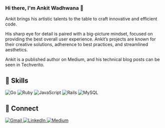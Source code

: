 ### Hi there, I'm Ankit Wadhwana 👋

Ankit brings his artistic talents to the table to craft innovative and efficient code. 

His sharp eye for detail is paired with a big-picture mindset, focused on providing the best overall user experience. Ankit’s projects are known for their creative solutions, adherence to best practices, and streamlined aesthetics. 

Ankit is a published author on Medium, and his technical blog posts can be seen in Techverito. 

## :muscle: Skills

<p>
  <img alt="Go" src="https://img.shields.io/badge/go-%2300ADD8.svg?&style=for-the-badge&logo=go&logoColor=white"/>
  <img alt="Ruby" src="https://img.shields.io/badge/ruby-%23CC342D.svg?&style=for-the-badge&logo=ruby&logoColor=white" title="Ruby"/>
  <img alt="JavaScript" src="https://img.shields.io/badge/javascript%20-%23323330.svg?&style=for-the-badge&logo=javascript&logoColor=%23F7DF1E" title="JavaScript"/>
  <img alt="Rails" src="https://img.shields.io/badge/rails%20-%23CC0000.svg?&style=for-the-badge&logo=ruby-on-rails&logoColor=white" title="Rails"/>
  <img alt="MySQL" src="https://img.shields.io/badge/mysql-%2300f.svg?&style=for-the-badge&logo=mysql&logoColor=white"/>
  
  </p>

<!--
## :art: Projects
### Frying Plan
[Github](https://github.com/rebeccahickson/frying-plan-frontend) | [Demo](https://youtu.be/qSS3lEykFlE)

Meal-planning application to simplify the saving of recipes and assigning them to different days
- Designed a DRY, modular React application with easy-to-use, intuitive controls
- Integrated complex data relationships into a Rails API backend, ensuring streamlined resource creation
- Effectively employed Redux to maintain a single source of truth throughout the program
-->

## :speech_balloon: Connect

<p>
  <a href="mailto:24ankitw@gmail.com"><img alt="Gmail" src="https://img.shields.io/badge/Gmail-D14836?style=for-the-badge&logo=gmail&logoColor=white" title="24ankitw@gmail.com"/>
  <a href="https://www.linkedin.com/in/rebecca-l-hickson/"><img alt="LinkedIn" src="https://img.shields.io/badge/linkedin%20-%230077B5.svg?&style=for-the-badge&logo=linkedin&logoColor=white" title="https://www.linkedin.com/in/rebecca-l-hickson/"/>
  <a href="https://24ankitw.medium.com/"><img alt="Medium" src="https://img.shields.io/badge/Medium%20-%23000000.svg?&style=for-the-badge&logo=Medium&logoColor=white" title="https://24ankitw.medium.com/"/></a>
    </p>

<!--
**awadhwana/awadhwana** is a ✨ _special_ ✨ repository because its `README.md` (this file) appears on your GitHub profile.

Here are some ideas to get you started:

- 🔭 I’m currently working on ...
- 🌱 I’m currently learning ...
- 👯 I’m looking to collaborate on ...
- 🤔 I’m looking for help with ...
- 💬 Ask me about ...
- 📫 How to reach me: ...
- 😄 Pronouns: ...
- ⚡ Fun fact: ...
-->
